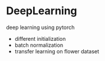 # DeepLearning
deep learning using pytorch
- different initialization
- batch normalization
- transfer learning on flower dataset
